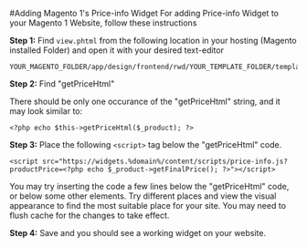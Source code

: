 #Adding Magento 1's Price-info Widget
For adding Price-info Widget to your Magento 1 Website, follow these instructions

**Step 1:** Find ```view.phtml``` from the following location in your hosting (Magento installed Folder) and open it with your desired text-editor
```
YOUR_MAGENTO_FOLDER/app/design/frontend/rwd/YOUR_TEMPLATE_FOLDER/template/catalog/product/view.phtml
```
**Step 2:** Find "getPriceHtml"

There should be only one occurance of the "getPriceHtml" string, and it may look similar to:
```
<?php echo $this->getPriceHtml($_product); ?>
```
**Step 3:** Place the following ```<script>``` tag below the "getPriceHtml" code.

```
<script src="https://widgets.%domain%/content/scripts/price-info.js?productPrice=<?php echo $_product->getFinalPrice(); ?>"></script>
```
<div class="alert alert-danger">
    You may try inserting the code a few lines below the "getPriceHtml" code, or below some other elements. Try different places and view the visual appearance to find the most suitable place for your site.
    You may need to flush cache for the changes to take effect. 
</div>

**Step 4:** Save and you should see a working widget on your website.

<script src="https://widgets.%domain%/content/scripts/price-info.js?productPrice=100"></script>
